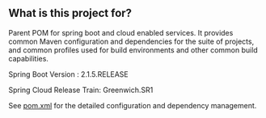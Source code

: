 ## What is this project for? ##

Parent POM for spring boot and cloud enabled services. It provides common Maven configuration and dependencies for the suite of projects, and common profiles used for build environments and other common build capabilities.

Spring Boot Version : 2.1.5.RELEASE

Spring Cloud Release Train: Greenwich.SR1

See [pom.xml](https://github.ec.va.gov/EPMO/bip-framework/blob/master/bip-framework-parentpom/pom.xml) for the detailed configuration and dependency management.
